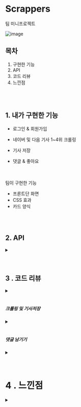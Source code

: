 # Scrappers

팀 미니프로젝트

![image](https://user-images.githubusercontent.com/78591345/113448341-98f0e100-9436-11eb-847d-af3c819bd772.jpg)




## 목차
1. 구현한 기능
2. API
3. 코드 리뷰
4. 느낀점


<br />
<br />

## 1. 내가 구현한 기능
- 로그인 & 회원가입

- 네이버 및 다음 기사 1~4위 크롤링

- 기사 저장

- 댓글 & 좋아요

<br />
<br />
팀이 구현한 기능

- 프론트단 화면
- CSS 효과
- 카드 양식



<br />
<br />

## 2. API

<details> <summary> </summary> <div markdown="1">

| **메인 페이지**      |                  |                        |                           |
| -------------------- | ---------------- | ---------------------- | ------------------------- |
| **기능**             | **Method**       | **url**                | **request & reponse**     |
| 로그인 & 회원가입    | POST             | /api/login             | ID/PW                     |
| GET                  | /user/<username> |                        |                           |
| POST                 | /sign_in         | mytoken                |                           |
| POST                 | /sign_up/save    |                        |                           |
| 네이버 실시간 크롤링 | GET              | /api/list              | news_give:news_show       |
| 다음 실시간 크롤링   | GET              | /api2/list             | news_give2:news_show2     |
| 뉴스 저장            | POST             | /save                  | msg : 저장 완료!          |
|                      |                  |                        |                           |
| **SaveBox**          |                  |                        |                           |
| **기능**             | **Method**       | **url**                | **request & reponse**     |
| 페이지이동           | GET              | /saveBox               |                           |
| 저장한 뉴스 보여주기 | GET              | /showSaveNews          | list_saveBox:showSave     |
| 좋아요순 정렬        | GET              | /showSaveNews_likesort | list_saveBox:sort_like    |
| 최신순 정렬          | GET              | /showSaveNews/recent   | /list_saveBox:sort_recent |
| 리뷰순 정렬          | GET              | /showSaveNews          | list_saveBox:sort_review  |
| 좋아요 클릭          | POST             | /showSavenews/like     | msg: 좋아요 추가 완료!    |
| 리뷰 저장            | POST             | /review                | msg : 저장완료            |
| 리뷰 보여주기        | POST             | /reviews               | all_reviews:reviews       |

</div>
</details>

<br />
<br />

## 3 . 코드 리뷰


<details> <summary> </summary> <div markdown="1">
    
##### 로그인 & 회원가입

```
@app.route('/')
def home():
    token_receive = request.cookies.get('mytoken')
    try:
        payload = jwt.decode(token_receive, SECRET_KEY, algorithms=['HS256'])

        return render_template('index.html')
    except jwt.ExpiredSignatureError:
        return redirect(url_for("login", msg="로그인 시간이 만료되었습니다."))
    except jwt.exceptions.DecodeError:
        return redirect(url_for("login", msg="로그인 정보가 존재하지 않습니다."))


@app.route('/login')
def login():
    msg = request.args.get("msg")
    return render_template('login.html', msg=msg)


@app.route('/user/<username>')
def user(username):
    # 각 사용자의 프로필과 글을 모아볼 수 있는 공간
    token_receive = request.cookies.get('mytoken')
    try:
        payload = jwt.decode(token_receive, SECRET_KEY, algorithms=['HS256'])
        status = (username == payload["id"])  # 내 프로필이면 True, 다른 사람 프로필 페이지면 False

        user_info = db.users.find_one({"username": username}, {"_id": False})
        return render_template('user.html', user_info=user_info, status=status)
    except (jwt.ExpiredSignatureError, jwt.exceptions.DecodeError):
        return redirect(url_for("home"))


@app.route('/sign_in', methods=['POST'])
def sign_in():
    # 로그인
    username_receive = request.form['username_give']
    password_receive = request.form['password_give']

    pw_hash = hashlib.sha256(password_receive.encode('utf-8')).hexdigest()
    result = db.users.find_one({'username': username_receive, 'password': pw_hash})

    if result is not None:
        payload = {
         'id': username_receive,
         'exp': datetime.utcnow() + timedelta(seconds=60 * 60 * 24)  # 로그인 24시간 유지
        }
        token = jwt.encode(payload, SECRET_KEY, algorithm='HS256')

        return jsonify({'result': 'success', 'token': token})
    # 찾지 못하면
    else:
        return jsonify({'result': 'fail', 'msg': '아이디/비밀번호가 일치하지 않습니다.'})
```

JWT토큰을 이용해서 로컬스토리지에 토큰을 넣는 방식으로 로그인을 진행했다.

비밀번호는 파이썬 Hash를 이용하여 암호화하여 db에 저장했다.
</div>
</details>



</br>

##### 크롤링 및 기사저장

<details> <summary> </summary> <div markdown="1">

```
@app.route('/api/list', methods=['GET'])
def show_news():
    db.finalPrac.remove({ });

    headers = {
        'User-Agent': 'Mozilla/5.0 (Windows NT 10.0; Win64; x64)AppleWebKit/537.36 (KHTML, like Gecko) Chrome/73.0.3683.86 Safari/537.36'}
    data = requests.get('https://news.naver.com/', headers=headers)

    soup = BeautifulSoup(data.text, 'html.parser')

    trs = soup.select("#_rankingList0 > li")
    naver = "https://news.naver.com"

    for tr in trs:
        top_article_title = tr.select_one(r'div > div > div > a.list_tit.nclicks\(\'rig\.renws2\'\)').text
        top_article_src = tr.select_one(r'div > div > div > a.list_press.nclicks\(\'rig\.renws2pname\'\)').text
        top_article_img = tr.select_one('a > img')['src']

        top_article_img = top_article_img.replace('?type=nf88_60', '')
        # img src 가 nonetype 인 경우 대안 만들었습니당
        if top_article_img == None:
            top_article_img = "https://res-5.cloudinary.com/crunchbase-production/image/upload/c_lpad,f_auto,q_auto:eco/v1504499304/in36bktetqoapibgeabo.png"
        top_article_url_incomplete = tr.select_one(r'div > div > div > a.list_tit.nclicks\(\'rig\.renws2\'\)')['href']
        top_article_url = naver + top_article_url_incomplete
        top_article_logo = tr.select_one(r'div > div > div > a.list_press.nclicks\(\'rig\.renws2pname\'\) > span > img')['src']
        top_article_link_incomplete = tr.select_one(r'div > div > div > a.list_press.nclicks\(\'rig\.renws2pname\'\)')['href']
        top_article_link = naver + top_article_link_incomplete

        top_article_title = top_article_title.replace('"', '').replace('…', '')



        doc = {
            "top_article_title": top_article_title,
            "top_article_src": top_article_src,
            "top_article_img": top_article_img,
            "top_article_url": top_article_url,
            "top_article_logo": top_article_logo,
            "top_article_link": top_article_link
        }
        db.finalPrac.insert_one(doc)


    news_show = list(db.finalPrac.find({}, {'_id': False}))
    return jsonify({'news_give': news_show})
```

네이버와 다음의 실시간 랭킹을 크롤링해왔다.

해당 부분은 네이버며 다음도 비슷하다.

다만 동적URL을 크롤링하는게 어려워서, 조금 꼼수를 부렸다.

일단 1~4위 기사를 DB에 저장해서 넣고, /home에 뿌려준다.

그리고 다시 넣을 때는 기존의 DB를 전부 삭제하고 넣어주는 방식으로  DB엔 기사가 안 쌓이고, 이용자들에겐 시간표시와 함께 크롤링 되어 마치 실시간으로 긁어오는 것처럼 보이게 했다.



기사저장

```
@app.route('/save', methods=['POST'])
def save():
    url_receive = request.form['url_give']
    img_receive = request.form['img_give']
    title_receive = request.form['title_give']
    newspaper_receive = request.form['newspaper_give']

    today = datetime.now()
    mytime = today.strftime('%Y-%m-%d')

    doc = {
        'title': title_receive,
        'img': img_receive,
        'url' : url_receive,
        'newspaper' : newspaper_receive,
        "like_counts": 0,
        "review_counts" : 0,
        'mytime' : mytime
    }

    db.saveNews.insert_one(doc)

    return jsonify({'msg': '저장 완료!'})
```

기사 저장은 평범하게 req로 받아와서 db에 넣고 /save에서 뿌려주는 걸로 구현했다.
</div>
</details>


</br>

##### 댓글 남기기

<details> <summary> </summary> <div markdown="1">

```
# 리뷰 받아 오기
@app.route('/review', methods=['POST'])
def write_review():
    review_receive = request.form['review_give']
    url_receive = request.form['url_give']

    target_url = db.saveNews.find_one({'url': url_receive})
    current_like = target_url['review_counts']

    new_like = current_like + 1

    doc = {'review': review_receive, 'url': url_receive}
    db.newsReview.insert_one(doc)

    db.saveNews.update_one({'url': url_receive}, {'$set': { 'review_counts': new_like}})

    return jsonify({'msg': '작성 완료!'})

# 리뷰 보여 주기
@app.route('/reviews', methods=['POST'])
def read_reviews():
    url_receive = request.form['url_give']
    reviews = list(db.newsReview.find({'url' : url_receive}, {'_id': False}))
    return jsonify({'all_reviews': reviews})뷰
```

로그인 안 한 사람도 리뷰를 남길 수 있게 했다.

지금은 할 수 있지만, 당시엔 파이썬 쓰는게 너무 어렵고 이해가 잘 안가서 로그인한 사람만 본인의 닉네임과 함께 댓글남기는걸 할 수가 없었다.

요새 Node를 쓸 땐 로컬스토리지에 있는 토큰을 서버로 보낸 뒤에 jwt토큰을 다시 풀어낸 후 닉네임을 찾고 그 닉네임을 클라이언트에 내려줘서 잘 쓰고 있다.
</div>
</details>



<br />
<br />

# 4 . 느낀점

<details> <summary> </summary> <div markdown="1">
    
2021.02.10에 코딩을 시작했으니 거의 2주간? 공부 열심히 하고, 처음으로 팀 프로젝트를 진행해본건데, 생각보다 너무 재밌었고 압박감이 상당했다.

제한 시간 내에 프로젝트를 완수해야한다는 압박감과 부담감이 어떤 즐거움으로 다가왔다. 팀원들도 모두 잘 협조해서 모든 조 중에서 제일 일찍 끝내고 다른 부분들을 공부했던 것 같다.

코드 자체에 대한 이해가 있는게 아니라, 이 코드를 여기다 넣으면 이렇게 되겠지? 변수를 이렇게 바꿔야겠지? 등 Make의 의미를 두고 만든 것 같다. 사실 이해를 할 만한 실력도 아니고, 그냥 적당한 곳에 적당한 것을 붙여넣거나, 또 검색해서 넣어보거나 하는 식으로 만들어갔던 것 같다.

요새는 이해하려고 많이 노력하여 저때보단 나아진 것 같다.
</div>
</details>

